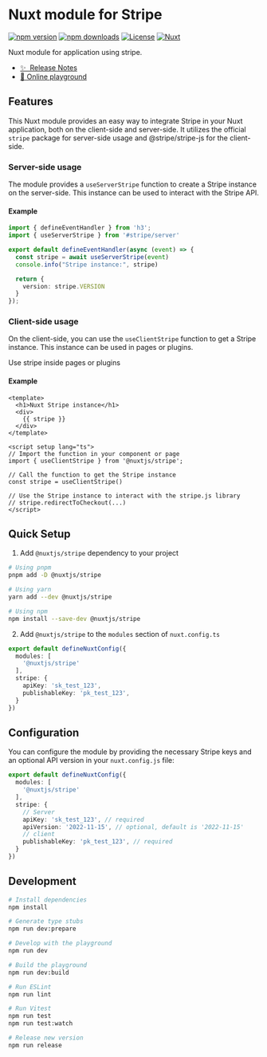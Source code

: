 # Nuxt module for Stripe

[![npm version][npm-version-src]][npm-version-href]
[![npm downloads][npm-downloads-src]][npm-downloads-href]
[![License][license-src]][license-href]
[![Nuxt][nuxt-src]][nuxt-href]

Nuxt module for application using stripe.

- [✨ &nbsp;Release Notes](/CHANGELOG.md)
- [🏀 Online playground](https://stackblitz.com/github/fuentesloic/nuxt3-stripe?file=playground%2Fapp.vue)
<!-- - [📖 &nbsp;Documentation](https://example.com) -->

## Features

This Nuxt module provides an easy way to integrate Stripe in your Nuxt application, both on the client-side and server-side. It utilizes the official `stripe` package for server-side usage and @stripe/stripe-js for the client-side.

### Server-side usage

The module provides a `useServerStripe` function to create a Stripe instance on the server-side.
This instance can be used to interact with the Stripe API.

#### Example
```ts
import { defineEventHandler } from 'h3';
import { useServerStripe } from '#stripe/server'

export default defineEventHandler(async (event) => {
  const stripe = await useServerStripe(event)
  console.info("Stripe instance:", stripe)

  return {
    version: stripe.VERSION
  }
});
```

### Client-side usage

On the client-side, you can use the `useClientStripe` function to get a Stripe instance.
This instance can be used in pages or plugins.

Use stripe inside pages or plugins

#### Example
```vue
<template>
  <h1>Nuxt Stripe instance</h1>
  <div>
    {{ stripe }}
  </div>
</template>

<script setup lang="ts">
// Import the function in your component or page
import { useClientStripe } from '@nuxtjs/stripe';

// Call the function to get the Stripe instance
const stripe = useClientStripe()

// Use the Stripe instance to interact with the stripe.js library
// stripe.redirectToCheckout(...)
</script>
```

## Quick Setup

1. Add `@nuxtjs/stripe` dependency to your project

```bash
# Using pnpm
pnpm add -D @nuxtjs/stripe

# Using yarn
yarn add --dev @nuxtjs/stripe

# Using npm
npm install --save-dev @nuxtjs/stripe
```

2. Add `@nuxtjs/stripe` to the `modules` section of `nuxt.config.ts`

```ts
export default defineNuxtConfig({
  modules: [
    '@nuxtjs/stripe'
  ],
  stripe: {
    apiKey: 'sk_test_123',
    publishableKey: 'pk_test_123',
  }
})
```

## Configuration

You can configure the module by providing the necessary Stripe keys and an optional API version in your `nuxt.config.js` file:

```ts
export default defineNuxtConfig({
  modules: [
    '@nuxtjs/stripe'
  ],
  stripe: {
    // Server
    apiKey: 'sk_test_123', // required
    apiVersion: '2022-11-15', // optional, default is '2022-11-15'
    // client
    publishableKey: 'pk_test_123', // required
  }
})
```

## Development

```bash
# Install dependencies
npm install

# Generate type stubs
npm run dev:prepare

# Develop with the playground
npm run dev

# Build the playground
npm run dev:build

# Run ESLint
npm run lint

# Run Vitest
npm run test
npm run test:watch

# Release new version
npm run release
```

<!-- Badges -->
[npm-version-src]: https://img.shields.io/npm/v/@nuxtjs/stripe/latest.svg?style=flat&colorA=18181B&colorB=28CF8D
[npm-version-href]: https://npmjs.com/package/@nuxtjs/stripe

[npm-downloads-src]: https://img.shields.io/npm/dm/@nuxtjs/stripe.svg?style=flat&colorA=18181B&colorB=28CF8D
[npm-downloads-href]: https://npmjs.com/package/@nuxtjs/stripe

[license-src]: https://img.shields.io/npm/l/@nuxtjs/stripe.svg?style=flat&colorA=18181B&colorB=28CF8D
[license-href]: https://npmjs.com/package/@nuxtjs/stripe

[nuxt-src]: https://img.shields.io/badge/Nuxt-18181B?logo=nuxt.js
[nuxt-href]: https://nuxt.com
